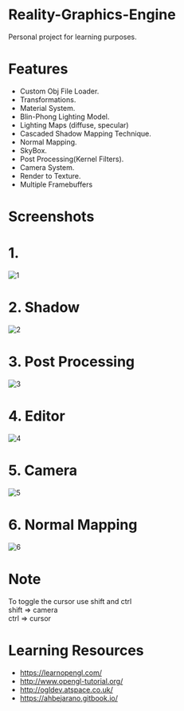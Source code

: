 # Reality-Graphics-Engine
Personal project for learning purposes.

# Features
- Custom Obj File Loader.
- Transformations.
- Material System.
- Blin-Phong Lighting Model.
- Lighting Maps (diffuse, specular)
- Cascaded Shadow Mapping Technique.
- Normal Mapping.
- SkyBox.
- Post Processing(Kernel Filters).
- Camera System.
- Render to Texture.
- Multiple Framebuffers

# Screenshots

# 1.
![1](https://drive.google.com/uc?id=1BTFoptK-Xb4v3_Dqo0r_WphLLHS2nEOm&export=download)

# 2. Shadow
![2](https://drive.google.com/uc?id=1t0N1so05oP_4X8PI6UXBEFvtF5tHTV-d&export=download)

# 3. Post Processing
![3](https://drive.google.com/uc?id=1RTtEhK7VKB45S11Dzwripn6y0cZffpY8&export=download)

# 4. Editor
![4](https://drive.google.com/uc?id=1QBiFJ6KJgdn81gpfadJ1C2tFR7AkVHoi&export=download)

# 5. Camera
![5](https://drive.google.com/uc?id=1Dn2blNm3b3STDW0t_9xTPxteKODeE7Gw&export=download)

# 6. Normal Mapping
![6](https://drive.google.com/uc?id=1MsX8v9m9xCBOBrsUGT6yZbkZH0spYpW-&export=download)


# Note
To toggle the cursor use shift and ctrl
<br>
shift => camera 
<br>
ctrl  => cursor

# Learning Resources
- https://learnopengl.com/
- http://www.opengl-tutorial.org/
- http://ogldev.atspace.co.uk/
- https://ahbejarano.gitbook.io/
